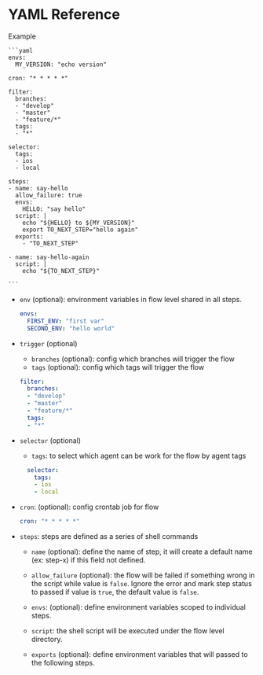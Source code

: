 # YAML Reference

Example

    ```yaml
    envs:
      MY_VERSION: "echo version"

    cron: "* * * * *"

    filter:
      branches:
      - "develop"
      - "master"
      - "feature/*"
      tags:
      - "*"

    selector:
      tags:
      - ios
      - local

    steps:
    - name: say-hello
      allow_failure: true
      envs:
        HELLO: "say hello"
      script: |
        echo "${HELLO} to ${MY_VERSION}"
        export TO_NEXT_STEP="hello again"
      exports:
        - "TO_NEXT_STEP"

    - name: say-hello-again
      script: |
        echo "${TO_NEXT_STEP}"

    ```

- `env` (optional): environment variables in flow level shared in all steps.

  ```yaml
  envs:
    FIRST_ENV: "first var"
    SECOND_ENV: "hello world"
  ```

- `trigger` (optional)
  - `branches` (optional): config which branches will trigger the flow
  - `tags` (optional): config which tags will trigger the flow
  
  ```yaml
  filter:
    branches:
    - "develop"
    - "master"
    - "feature/*"
    tags:
    - "*"
  ```

- `selector` (optional)
  - `tags`: to select which agent can be work for the flow by agent tags

  ```yaml
    selector:
      tags:
      - ios
      - local
    ```

- `cron`: (optional): config crontab job for flow

  ```yaml
  cron: "* * * * *"
  ```

- `steps`: steps are defined as a series of shell commands

  - `name` (optional): define the name of step, it will create a default name (ex: step-x) if this field not defined.

  - `allow_failure` (optional): the flow will be failed if something wrong in the script while value is `false`. Ignore the error and mark step status to passed if value is `true`, the default value is `false`.
  
  - `envs`: (optional): define environment variables scoped to individual steps.

  - `script`: the shell script will be executed under the flow level directory.

  - `exports` (optional): define environment variables that will passed to the following steps.
